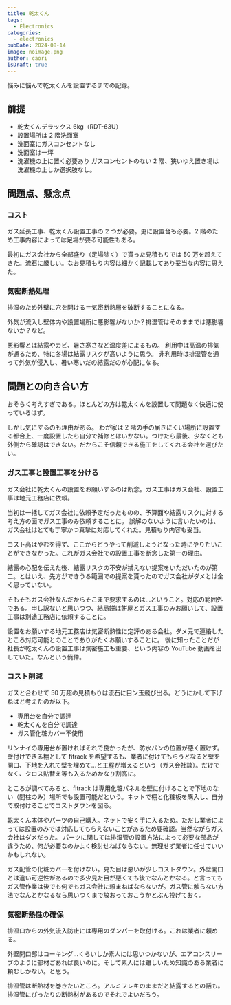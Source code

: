```yaml
---
title: 乾太くん
tags:
  - Electronics
categories:
  - electronics
pubDate: 2024-08-14
image: noimage.png
author: caori
isDraft: true
---
```


悩みに悩んで乾太くんを設置するまでの記録。

## 前提

- 乾太くんデラックス 6kg（RDT-63U）
- 設置場所は 2 階洗面室
- 洗面室にガスコンセントなし
- 洗面室は一坪
- 洗濯機の上に置く必要あり
  ガスコンセントのない 2 階、狭いゆえ置き場は洗濯機の上しか選択肢なし。

## 問題点、懸念点

### コスト

ガス延長工事、乾太くん設置工事の 2 つが必要。更に設置台も必要。2 階のため工事内容によっては足場が要る可能性もある。

最初にガス会社から全部盛り（足場除く）で貰った見積もりでは 50 万を超えてきた。流石に厳しい。なお見積もり内容は細かく記載してあり妥当な内容に思えた。

### 気密断熱処理

排湿のため外壁に穴を開ける＝気密断熱層を破断することになる。

外気が流入し壁体内や設置場所に悪影響がないか？排湿管はそのままでは悪影響ないか？など。

悪影響とは結露やカビ、暑さ寒さなど温度差によるもの。
利用中は高温の排気が通るため、特に冬場は結露リスクが高いように思う。
非利用時は排湿管を通って外気が侵入し、暑い寒いだの結露だのが心配になる。

## 問題との向き合い方

おそらく考えすぎである。ほとんどの方は乾太くんを設置して問題なく快適に使っているはず。

しかし気にするのも理由がある。
わが家は 2 階の手の届きにくい場所に設置する都合上、一度設置したら自分で補修とはいかない。つけたら最後、少なくとも外側から確認はできない。だからこそ信頼できる施工をしてくれる会社を選びたい。

### ガス工事と設置工事を分ける

ガス会社に乾太くんの設置をお願いするのは断念。ガス工事はガス会社、設置工事は地元工務店に依頼。

当初は一括してガス会社に依頼予定だったものの、予算面や結露リスクに対する考え方の面でガス工事のみ依頼することに。
誤解のないように言いたいのは、ガス会社はとても丁寧かつ真摯に対応してくれた。見積もり内容も妥当。

コスト高はやむを得ず、ここからどうやって削減しようとなった時にやりたいことができなかった。これがガス会社での設置工事を断念した第一の理由。

結露の心配を伝えた後、結露リスクの不安が拭えない提案をいただいたのが第二。とはいえ、先方ができうる範囲での提案を貰ったのでガス会社がダメとは全く思っていない。

そもそもガス会社なんだからそこまで要求するのは…ということ。対応の範囲外である。申し訳ないと思いつつ、結局餅は餅屋とガス工事のみお願いして、設置工事は別途工務店に依頼することに。

設置をお願いする地元工務店は気密断熱性に定評のある会社。ダメ元で連絡したところ対応可能とのことでありがたくお願いすることに。
後に知ったことだが社長が乾太くんの設置工事は気密施工も重要、という内容の YouTube 動画を出していた。なんという僥倖。

### コスト削減

ガスと合わせて 50 万超の見積もりは流石に目ン玉飛び出る。どうにかして下げねばと考えたのが以下。

- 専用台を自分で調達
- 乾太くんを自分で調達
- ガス管化粧カバー不使用

リンナイの専用台が置ければそれで良かったが、防水パンの位置が悪く置けず。
壁付けできる棚として fitrack を希望するも、業者に付けてもらうとなると壁を開口、下地を入れて壁を埋めて…と工程が増えるという（ガス会社談）。だけでなく、クロス貼替え等も入るためかなり割高に。

ところが調べてみると、fitrack は専用化粧パネルを壁に付けることで下地のない（間柱のみ）場所でも設置可能だという。ネットで棚と化粧板を購入し、自分で取付けることでコストダウンを図る。

乾太くん本体やパーツの自己購入。ネットで安く手に入るため。ただし業者によっては設置のみでは対応してもらえないことがあるため要確認。当然ながらガス会社はダメだった。
パーツに関しては排湿管の設置方法によって必要な部品が違うため、何が必要なのかよく検討せねばならない。無理せず業者に任せていいかもしれない。

ガス配管の化粧カバーを付けない。見た目は悪いが少しコストダウン。外壁開口とは違い可逆性があるので多少見た目が悪くても後でなんとかなる。と言ってもガス管作業は後でも何でもガス会社に頼まねばならないが。ガス管に触らない方法でなんとかなるなら思いつくまで放おっておこうかとぶん投げておく。

### 気密断熱性の確保

排湿口からの外気流入防止には専用のダンパーを取付ける。これは業者に頼める。

外壁開口部はコーキング…くらいしか素人には思いつかないが、エアコンスリーブのように部材ごあれば良いのに。そして素人には難しいため知識のある業者に頼むしかない。と思う。

排湿管は断熱材を巻きたいところ。アルミフレキのままだと結露するとの話も。排湿管にぴったりの断熱材があるのでそれでよいだろう。
